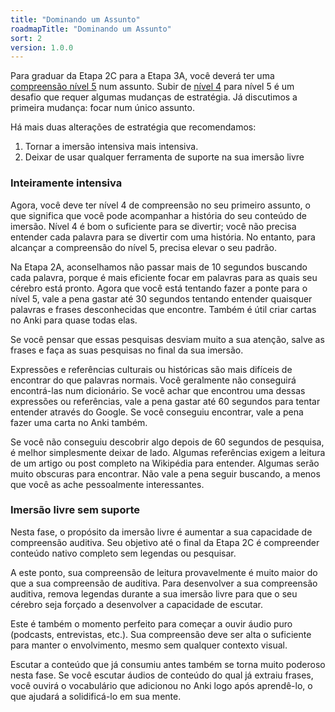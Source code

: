 ```yaml
---
title: "Dominando um Assunto"
roadmapTitle: "Dominando um Assunto"
sort: 2
version: 1.0.0
---
```


Para graduar da Etapa 2C para a Etapa 3A, você deverá ter uma [compreensão nível 5][level-5] num assunto. Subir de [nível 4][level-4] para nível 5 é um desafio que requer algumas mudanças de estratégia. Já discutimos a primeira mudança: focar num único assunto.

Há mais duas alterações de estratégia que recomendamos:
1. Tornar a imersão intensiva mais intensiva.
1. Deixar de usar qualquer ferramenta de suporte na sua imersão livre

### Inteiramente intensiva
Agora, você deve ter nível 4 de compreensão no seu primeiro assunto, o que significa que você pode acompanhar a história do seu conteúdo de imersão. Nível 4 é bom o suficiente para se divertir; você não precisa entender cada palavra para se divertir com uma história. No entanto, para alcançar a compreensão do nível 5, precisa elevar o seu padrão.

Na Etapa 2A, aconselhamos não passar mais de 10 segundos buscando cada palavra, porque é mais eficiente focar em palavras para as quais seu cérebro está pronto. Agora que você está tentando fazer a ponte para o nível 5, vale a pena gastar até 30 segundos tentando entender quaisquer palavras e frases desconhecidas que encontre. Também é útil criar cartas no Anki para quase todas elas.

Se você pensar que essas pesquisas desviam muito a sua atenção, salve as frases e faça as suas pesquisas no final da sua imersão.

Expressões e referências culturais ou históricas são mais difíceis de encontrar do que palavras normais. Você geralmente não conseguirá encontrá-las num dicionário. Se você achar que encontrou uma dessas expressões ou referências, vale a pena gastar até 60 segundos para tentar entender através do Google. Se você conseguiu encontrar, vale a pena fazer uma carta no Anki também.

Se você não conseguiu descobrir algo depois de 60 segundos de pesquisa, é melhor simplesmente deixar de lado. Algumas referências exigem a leitura de um artigo ou post completo na Wikipédia para entender. Algumas serão muito obscuras para encontrar. Não vale a pena seguir buscando, a menos que você as ache pessoalmente interessantes.

### Imersão livre sem suporte
Nesta fase, o propósito da imersão livre é aumentar a sua capacidade de compreensão auditiva. Seu objetivo até o final da Etapa 2C é compreender conteúdo nativo completo sem legendas ou pesquisar.

A este ponto, sua compreensão de leitura provavelmente é muito maior do que a sua compreensão de auditiva. Para desenvolver a sua compreensão auditiva, remova legendas durante a sua imersão livre para que o seu cérebro seja forçado a desenvolver a capacidade de escutar.

Este é também o momento perfeito para começar a ouvir áudio puro (podcasts, entrevistas, etc.). Sua compreensão deve ser alta o suficiente para manter o envolvimento, mesmo sem qualquer contexto visual.

Escutar a conteúdo que já consumiu antes também se torna muito poderoso nesta fase. Se você escutar áudios de conteúdo do qual já extraiu frases, você ouvirá o vocabulário que adicionou no Anki logo após aprendê-lo, o que ajudará a solidificá-lo em sua mente.

[level-4]: /simplified/stage-2/a/measure-comprehension#Level-4-Story
[level-5]: /simplified/stage-2/a/measure-comprehension#Level-5-Comfortable
